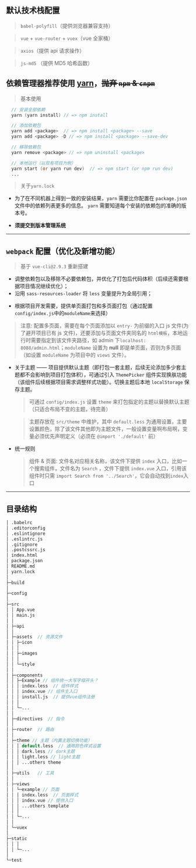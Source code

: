 ## 默认技术栈配置

> `babel-polyfill`（提供浏览器兼容支持）

> `vue` + `vue-router` + `vuex`（vue 全家桶）

> `axios`（提供 api 请求操作）

> `js-md5` （提供 MD5 哈希函数）

## 依赖管理器推荐使用 [yarn](https://yarn.bootcss.com/docs/)，<del>抛弃 `npm` & `cnpm`</del>

> 基本使用

```v
  // 安装全部依赖
  yarn (yarn install) // => npm install

  // 添加依赖包
  yarn add <package>  // => npm install <package> --save
  yarn add <package> -D // => npm install <package> --save-dev

  // 移除依赖包
  yarn remove <package> // => npm uninstall <package>

  // 本地运行（以现有项目为例）
  yarn start (or yarn run dev)  // => npm start (or npm run dev)
  ...
```

> 关于`yarn.lock`

- 为了在不同机器上得到一致的安装结果，`yarn` 需要比你配置在 `package.json` 文件中的依赖列表更多的信息。 `yarn` 需要知道每个安装的依赖包的准确的版本号。

- **须提交到版本管理系统**

---

## `webpack` 配置（优化及新增功能）

> 基于 `vue-cli@2.9.3` 重新搭建

- 调整依赖包以及移除不必要依赖包，并优化了打包后代码体积（后续还需要根据项目情况继续优化）；
- 沿用 `sass-resources-loader` 将 `less` 变量提升为全局引用；

* 根据项目开发需要，提供单页面打包和多页面打包（通过配置`config/index.js`中的`moduleName`来选择）

> 注意: 配置多页面，需要在每个页面添加以 `entry-` 为前缀的入口 js 文件(为了避开项目已有 js 文件)，还要添加与页面文件夹同名的 `html模板`，本地运行时需要指定到该文件夹路径，如 admin 下`localhost: 8088/admin.html`；`moduleName` 设置为 **null** 即是单页面，否则为多页面（如设置 `moduleName` 为项目中的 `views` 文件）。

- 关于主题 —— 项目提供默认主题（即打包一套主题，后续无论添加多少套主题都不会影响到项目打包体积），可通过引入 `ThemePicker` 组件实现换肤功能（该组件后续根据项目需求调整样式功能）。切换主题后本地 `localStorage` 保存主题。

  > 可通过 `config/index.js` 设置 `theme` 来打包指定的主题以替换默认主题（只适合布局不变的主题，待完善）

  > 主题存放在 `src/theme` 中维护，其中 `default.less` 为通用设置，主要设置颜色，除了该文件其他即为主题文件，一般设置变量啊布局啊，变量必须优先声明定义（必须在 `@import './default'` 前）

- 统一规则

  > 组件 & 页面: 文件名对应相关名称，该文件下提供 `index` 入口，比如一个搜索组件，文件名为 `Search` ，文件下提供 `index.vue` 入口，引用该组件时只需 `import Search from '../Search'`，它会自动找到`index`入口

---

## 目录结构

```v
│ .babelrc
│ .editorconfig
│ .eslintignore
│ .eslintrc.js
│ .gitignore
│ .postcssrc.js
│ index.html
│ package.json
│ README.md
│ yarn.lock
│
├─build
│
├─config
│
├─src
│ │ App.vue
│ │ main.js
│ │
│ ├─api
│ │
│ ├─assets  // 资源文件
│ │ ├─icon
│ │ │
│ │ ├─images
│ │ │
│ │ └─style
│ │
│ ├─components
│ │ ├─Example // 组件统一大写字母开头？
│ │ │ index.less  // 组件样式
│ │ │ index.vue // 组件主入口
│ │ │ install.js  // 提供vue组件注册
│ │ │
│ │ └─...
│ │
│ ├─directives  // 指令
│ │
│ ├─router  // 路由
│ │
│ ├─theme // 主题（内置主题切换功能）
│ │ │ default.less  // 通用颜色样式设置
│ │ │ dark.less // dark主题
│ │ │ light.less // light主题
│ │ │ ...others theme
│ │
│ ├─utils   // 工具
│ │
│ ├─views
│ │ └─example // 页面
│ │ │ index.less  // 页面样式
│ │ │ index.vue // 提供入口
│ │ │ ...others template
│ │ │
│ │ └─...
│ │
│ └─vuex
│
├─static
│ │ │
│ │ └─...
│
└─test
```
